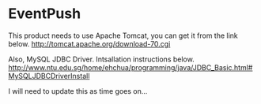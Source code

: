 EventPush
=========
This product needs to use Apache Tomcat, you can get it from the link below.
http://tomcat.apache.org/download-70.cgi

Also, MySQL JDBC Driver. Intsallation instructions below.
http://www.ntu.edu.sg/home/ehchua/programming/java/JDBC_Basic.html#MySQLJDBCDriverInstall

I will need to update this as time goes on...

